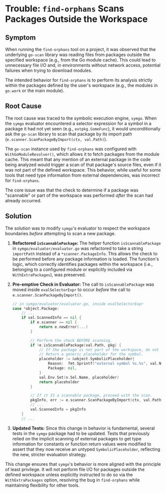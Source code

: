 # Trouble: `find-orphans` Scans Packages Outside the Workspace

## Symptom

When running the `find-orphans` tool on a project, it was observed that the underlying `go-scan` library was reading files from packages outside the specified workspace (e.g., from the Go module cache). This could lead to unnecessary file I/O and, in environments without network access, potential failures when trying to download modules.

The intended behavior for `find-orphans` is to perform its analysis strictly within the packages defined by the user's workspace (e.g., the modules in `go.work` or the main module).

## Root Cause

The root cause was traced to the symbolic execution engine, `symgo`. When the `symgo` evaluator encountered a selector expression for a symbol in a package it had not yet seen (e.g., `extpkg.SomeFunc`), it would unconditionally ask the `go-scan` library to scan that package by its import path (`e.scanner.ScanPackageByImport(ctx, val.Path)`).

The `go-scan` instance used by `find-orphans` was configured with `WithGoModuleResolver()`, which allows it to fetch packages from the module cache. This meant that any mention of an external package in the code being analyzed would trigger a scan of that package's source files, even if it was not part of the defined workspace. This behavior, while useful for some tools that need type information from external dependencies, was incorrect for `find-orphans`.

The core issue was that the check to determine if a package was "scannable" or part of the workspace was performed *after* the scan had already occurred.

## Solution

The solution was to modify `symgo`'s evaluator to respect the workspace boundaries *before* attempting to scan a new package.

1.  **Refactored `isScannablePackage`:** The helper function `isScannablePackage` in `symgo/evaluator/evaluator.go` was refactored to take a string `importPath` instead of a `*scanner.PackageInfo`. This allows the check to be performed before any package information is loaded. The function's logic, which correctly identifies packages within the workspace (i.e., belonging to a configured module or explicitly included via `WithExtraPackages`), was preserved.

2.  **Pre-emptive Check in Evaluator:** The call to `isScannablePackage` was moved inside `evalSelectorExpr` to occur *before* the call to `e.scanner.ScanPackageByImport()`.

    ```go
    // in symgo/evaluator/evaluator.go, inside evalSelectorExpr
    case *object.Package:
        // ...
        if val.ScannedInfo == nil {
            if e.scanner == nil {
                return e.newError(...)
            }

            // Perform the check BEFORE scanning.
            if !e.isScannablePackage(val.Path, pkg) {
                // If the package is not part of the workspace, do not scan it.
                // Return a generic placeholder for the symbol.
                placeholder := &object.SymbolicPlaceholder{
                    Reason:  fmt.Sprintf("external symbol %s.%s", val.Name, n.Sel.Name),
                    Package: nil,
                }
                val.Env.Set(n.Sel.Name, placeholder)
                return placeholder
            }

            // If it IS a scannable package, proceed with the scan.
            pkgInfo, err := e.scanner.ScanPackageByImport(ctx, val.Path)
            // ...
            val.ScannedInfo = pkgInfo
        }
        // ...
    ```

3.  **Updated Tests:** Since this change in behavior is fundamental, several tests in the `symgo` package had to be updated. Tests that previously relied on the implicit scanning of external packages to get type information for constants or function return values were modified to assert that they now receive an untyped `SymbolicPlaceholder`, reflecting the new, stricter evaluation strategy.

This change ensures that `symgo`'s behavior is more aligned with the principle of least privilege. It will not perform file I/O for packages outside the defined workspace unless explicitly instructed to do so via the `WithExtraPackages` option, resolving the bug in `find-orphans` while maintaining flexibility for other tools.
